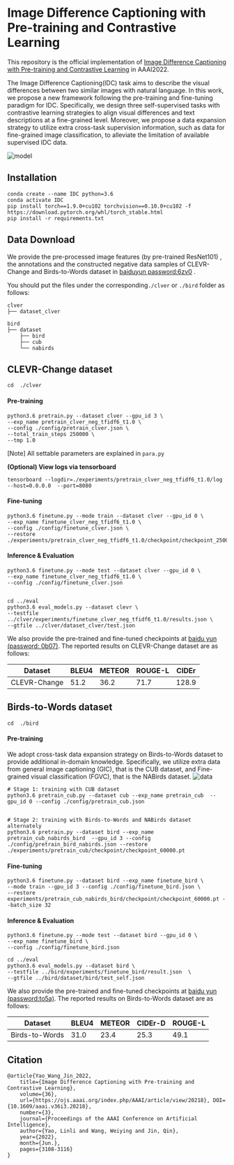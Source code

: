 # Image Difference Captioning with Pre-training and Contrastive Learning

This repository is the official implementation of [Image Difference Captioning with Pre-training and Contrastive Learning](https://arxiv.org/abs/2202.04298) in AAAI2022.


The Image Difference Captioning(IDC) task aims to describe the visual differences between two similar images with natural language. In this work, we propose a new  framework following the pre-training and fine-tuning paradigm for IDC. Specifically, we design three self-supervised tasks with contrastive learning strategies to align visual differences and text descriptions at a fine-grained level. Moreover, we propose a data expansion strategy to utilize extra cross-task supervision information, such as data for fine-grained image classification, to alleviate the limitation of available supervised IDC data.


![model](https://user-images.githubusercontent.com/24662157/165236680-ade4d5f2-3e49-41d5-a5de-91882aad9389.png)



## Installation

```
conda create --name IDC python=3.6
conda activate IDC
pip install torch==1.9.0+cu102 torchvision==0.10.0+cu102 -f https://download.pytorch.org/whl/torch_stable.html
pip install -r requirements.txt
```



## Data Download

We provide the pre-processed image features (by pre-trained ResNet101) , the annotations and the constructed negative data samples of CLEVR-Change and Birds-to-Words dataset  in  [baiduyun password:6zv0](https://pan.baidu.com/s/1bY6jOU0eQEcV9nTBXfrhQQ) .

You should put the files under the corresponding`./clver`  or  `./bird`  folder as follows:

```
clver
├── dataset_clver

bird
├── dataset
    ├── bird
    ├── cub
    └── nabirds
```



## CLEVR-Change dataset 

`cd  ./clver`

#### Pre-training

```
python3.6 pretrain.py --dataset clver --gpu_id 3 \
--exp_name pretrain_clver_neg_tfidf6_t1.0 \
--config ./config/pretrain_clver.json \
--total_train_steps 250000 \
--tmp 1.0 
```

[Note] All settable parameters are explained in `para.py`

**(Optional) View logs via tensorboard**

```
tensorboard --logdir=./experiments/pretrain_clver_neg_tfidf6_t1.0/log --host=0.0.0.0  --port=8080
```

#### Fine-tuning

```
python3.6 finetune.py --mode train --dataset clver --gpu_id 0 \
--exp_name finetune_clver_neg_tfidf6_t1.0 \
--config ./config/finetune_clver.json \
--restore ./experiments/pretrain_clver_neg_tfidf6_t1.0/checkpoint/checkpoint_250000.pt 
```

#### Inference & Evaluation

```
python3.6 finetune.py --mode test --dataset clver --gpu_id 0 \
--exp_name finetune_clver_neg_tfidf6_t1.0 \
--config ./config/finetune_clver.json


cd ../eval
python3.6 eval_models.py --dataset clevr \
--testfile  ../clver/experiments/finetune_clver_neg_tfidf6_t1.0/results.json \
--gtfile ../clver/dataset_clver/test.json
```

We also provide the pre-trained and fine-tuned checkpoints at [baidu yun (password: 0b07)](https://pan.baidu.com/s/1F3hxERJQZT_1MUICqDxJsQ). The  reported results on CLEVR-Change dataset are as follows:

| Dataset      | BLEU4 | METEOR | ROUGE-L | CIDEr |
| ------------ | ----- | ------ | ------- | ----- |
| CLEVR-Change | 51.2  | 36.2   | 71.7    | 128.9 |




## Birds-to-Words dataset 

`cd  ./bird`

#### Pre-training

We adopt cross-task data expansion strategy  on  Birds-to-Words dataset to provide additional in-domain knowledge.  Specifically, we utilize extra data from general image captioning (GIC), that is the CUB dataset, and Fine-grained visual classification (FGVC), that is the NABirds dataset. 
![data](https://user-images.githubusercontent.com/24662157/167285138-b3fb9939-13fa-48ab-8bbe-c31b7babcf4f.JPG)


```
# Stage 1: training with CUB dataset
python3.6 pretrain_cub.py --dataset cub --exp_name pretrain_cub  --gpu_id 0 --config ./config/pretrain_cub.json 


# Stage 2: training with Birds-to-Words and NABirds dataset alternately
python3.6 pretrain.py --dataset bird --exp_name pretrain_cub_nabirds_bird  --gpu_id 3 --config ./config/pretrain_bird_nabirds.json --restore ./experiments/pretrain_cub/checkpoint/checkpoint_60000.pt
```

#### Fine-tuning

```
python3.6 finetune.py --dataset bird --exp_name finetune_bird \
--mode train --gpu_id 3 --config ./config/finetune_bird.json \
--restore experiments/pretrain_cub_nabirds_bird/checkpoint/checkpoint_60000.pt --batch_size 32
```

#### Inference & Evaluation

```
python3.6 finetune.py --mode test --dataset bird --gpu_id 0 \
--exp_name finetune_bird \
--config ./config/finetune_bird.json 

cd ../eval
python3.6 eval_models.py --dataset bird \
--testfile ../bird/experiments/finetune_bird/result.json  \
--gtfile ../bird/dataset/bird/test_self.json
```

We also provide the pre-trained and fine-tuned checkpoints at [baidu yun (password:to5a)](https://pan.baidu.com/s/1i-6o6MGJN-3_NQaDquj8Uw). The  reported results on Birds-to-Words  dataset are as follows:

| Dataset        | BLEU4 | METEOR | CIDEr-D | ROUGE-L |
| -------------- | ----- | ------ | ------- | ------- |
| Birds-to-Words | 31.0  | 23.4   | 25.3    | 49.1    |




## Citation

```
@article{Yao_Wang_Jin_2022, 
    title={Image Difference Captioning with Pre-training and Contrastive Learning}, 
    volume={36}, 
    url={https://ojs.aaai.org/index.php/AAAI/article/view/20218}, DOI={10.1609/aaai.v36i3.20218}, 
    number={3}, 
    journal={Proceedings of the AAAI Conference on Artificial Intelligence}, 
    author={Yao, Linli and Wang, Weiying and Jin, Qin}, 
    year={2022}, 
    month={Jun.}, 
    pages={3108-3116} 
}
```


